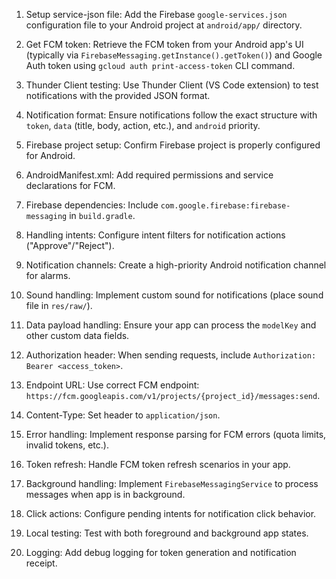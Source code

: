 

1. Setup service-json file: Add the Firebase `google-services.json` configuration file to your Android project at `android/app/` directory.

2. Get FCM token: Retrieve the FCM token from your Android app's UI (typically via `FirebaseMessaging.getInstance().getToken()`) and Google Auth token using `gcloud auth print-access-token` CLI command.

3. Thunder Client testing: Use Thunder Client (VS Code extension) to test notifications with the provided JSON format.

4. Notification format: Ensure notifications follow the exact structure with `token`, `data` (title, body, action, etc.), and `android` priority.

5. Firebase project setup: Confirm Firebase project is properly configured for Android.

6. AndroidManifest.xml: Add required permissions and service declarations for FCM.

7. Firebase dependencies: Include `com.google.firebase:firebase-messaging` in `build.gradle`.

8. Handling intents: Configure intent filters for notification actions ("Approve"/"Reject").

9. Notification channels: Create a high-priority Android notification channel for alarms.

10. Sound handling: Implement custom sound for notifications (place sound file in `res/raw/`).

11. Data payload handling: Ensure your app can process the `modelKey` and other custom data fields.

12. Authorization header: When sending requests, include `Authorization: Bearer <access_token>`.

13. Endpoint URL: Use correct FCM endpoint: `https://fcm.googleapis.com/v1/projects/{project_id}/messages:send`.

14. Content-Type: Set header to `application/json`.

15. Error handling: Implement response parsing for FCM errors (quota limits, invalid tokens, etc.).

16. Token refresh: Handle FCM token refresh scenarios in your app.

17. Background handling: Implement `FirebaseMessagingService` to process messages when app is in background.

18. Click actions: Configure pending intents for notification click behavior.

19. Local testing: Test with both foreground and background app states.

20. Logging: Add debug logging for token generation and notification receipt.


